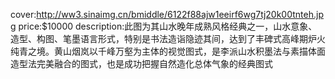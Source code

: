 cover:http://ww3.sinaimg.cn/bmiddle/6122f88ajw1eeirf6wg7tj20k00tnteh.jpg
price:$10000
description:此图为其山水晚年成熟风格经典之一，山水意象、造型、构图、笔墨语言形式，特别是书法造诣隐迹其间，达到了丰碑式高峰期炉火纯青之境。黄山烟岚以千峰万壑为主体的视觉图式，是李派山水积墨法与素描体面造型法完美融合的图式，也是成功把握自然造化总体气象的经典图式